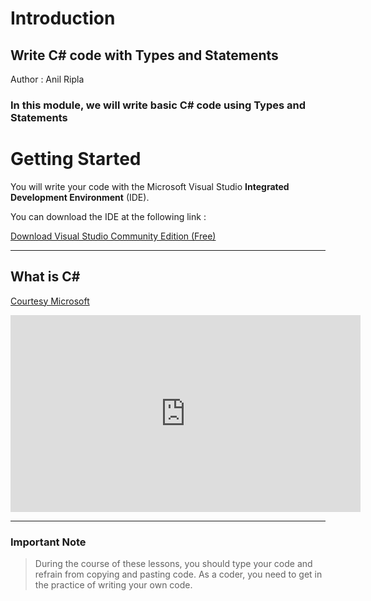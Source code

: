 # Introduction

## Write C# code with Types and Statements

Author : Anil Ripla

### In this module, we will write basic C# code using Types and Statements

# Getting Started

You will write your code with the Microsoft Visual Studio **Integrated Development Environment** (IDE). 

You can download the IDE at the following link : 

[Download Visual Studio Community Edition (Free)](https://visualstudio.microsoft.com/downloads/)

****

## What is C#
[Courtesy Microsoft](https://dotnet.microsoft.com/learn/csharp)

<iframe width="560" height="315" src="https://www.youtube.com/embed/NEF-Imm40RU" frameborder="0" allow="accelerometer; autoplay; encrypted-media; gyroscope; picture-in-picture" allowfullscreen></iframe>

****

### Important Note

> During the course of these lessons, you should type your code and refrain from copying and pasting code. As a coder, you need to get in the practice of writing your own code.
